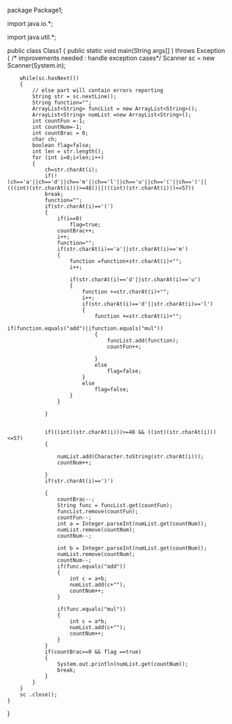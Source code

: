 package Package1;

import java.io.*;

import java.util.*;

public class Class1 {
	public static void main(String args[] ) throws Exception {
		/* improvements needed : handle exception cases*/
		Scanner sc = new Scanner(System.in);

		while(sc.hasNext())
		{
			// else part will contain errors reporting
			String str = sc.nextLine();
			String function="";
			ArrayList<String> funcList = new ArrayList<String>();
			ArrayList<String> numList =new ArrayList<String>();
			int countFun =-1;
			int countNum=-1;
			int countBrac = 0;
			char ch;
			boolean flag=false;
			int len = str.length();
			for (int i=0;i<len;i++)
			{	
				ch=str.charAt(i);
				if(!(ch=='a'||ch=='d'||ch=='m'||ch=='l'||ch=='u'||ch=='('||ch==')'||(((int)(str.charAt(i)))>=48))||(((int)(str.charAt(i)))<=57))
				break;
				function="";
				if(str.charAt(i)=='(')
				{	
					if(i==0)
						flag=true;
					countBrac++;
					i++;
					function="";
					if(str.charAt(i)=='a'||str.charAt(i)=='m')
					{
						function =function+str.charAt(i)+"";
						i++;

						if(str.charAt(i)=='d'||str.charAt(i)=='u')
						{
							function +=str.charAt(i)+"";
							i++;
							if(str.charAt(i)=='d'||str.charAt(i)=='l')
							{
								function +=str.charAt(i)+"";
								if(function.equals("add")||function.equals("mul"))
								{
									funcList.add(function);
									countFun++;

								}
								else
									flag=false;
							}
							else
								flag=false;
						} 
					}

				}


				if(((int)(str.charAt(i)))>=48 && ((int)(str.charAt(i)))<=57)
				{

					numList.add(Character.toString(str.charAt(i)));
					countNum++;

				}
				if(str.charAt(i)==')')

				{
					countBrac--;
					String func = funcList.get(countFun);
					funcList.remove(countFun);
					countFun--;
					int a = Integer.parseInt(numList.get(countNum));
					numList.remove(countNum);
					countNum--;

					int b = Integer.parseInt(numList.get(countNum));
					numList.remove(countNum);
					countNum--;
					if(func.equals("add"))
					{
						int c = a+b; 
						numList.add(c+"");
						countNum++;
					}

					if(func.equals("mul"))
					{
						int c = a*b; 
						numList.add(c+"");
						countNum++;
					}
				}
				if(countBrac==0 && flag ==true)
				{
					System.out.println(numList.get(countNum));
					break;
				}
			}          
		}
		sc .close();
	}
}
